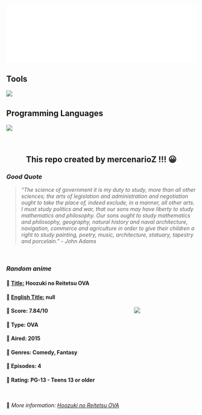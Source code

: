 
<img src="svg/nai.svg" />

<p>
  <h2>Tools</h2>
  <a href="https://skillicons.dev">
    <img src="https://skillicons.dev/icons?i=git,bash,vim,ubuntu,tensorflow,pytorch,docker,raspberrypi" />
  </a>

  <br />

  <h2>Programming Languages</h2>

  <a href="https://skillicons.dev">
    <img src="https://skillicons.dev/icons?i=python,c,cpp" />
  </a>
</p>

<br />

<h2 align="center">This repo created by mercenarioZ !!! 😀</h2>
<h3><i>Good Quote</i></h3>

<blockquote>
<i>
“The science of government it is my duty to study, more than all other sciences; the arts of legislation and administration and negotiation ought to take the place of, indeed exclude, in a manner, all other arts. I must study politics and war, that our sons may have liberty to study mathematics and philosophy. Our sons ought to study mathematics and philosophy, geography, natural history and naval architecture, navigation, commerce and agriculture in order to give their children a right to study painting, poetry, music, architecture, statuary, tapestry and porcelain.” - John Adams
</i>
</blockquote>

<br />

<h3><i>Random anime</i></h3>

<h4>
  <strong>🥭 <u>Title:</u></strong> Hoozuki no Reitetsu OVA
</h4>

<h4>🌿 <u>English Title:</u> null</h4>

<img align="right" width="165" src=https://cdn.myanimelist.net/images/anime/1531/138993.jpg />

<h4>🌱 Score: 7.84/10</h4>

<h4>🌲 Type: OVA</h4>

<h4>🌴 Aired: 2015</h4>

<h4>🌵 Genres: Comedy, Fantasy</h4>

<h4>🥑 Episodes: 4</h4>

<h4>🍏 Rating: PG-13 - Teens 13 or older</h4>

<br />

🍂 *More information: [Hoozuki no Reitetsu OVA](https://myanimelist.net/anime/24471/Hoozuki_no_Reitetsu_OVA)*
    